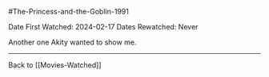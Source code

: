 #The-Princess-and-the-Goblin-1991

Date First Watched:  2024-02-17
Dates Rewatched:  Never

Another one Akity wanted to show me.

---
Back to [[Movies-Watched]]